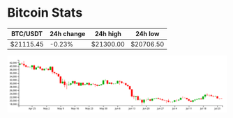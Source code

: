 # Bitcoin Stats

BTC/USDT|24h change|24h high|24h low|
|---|---|---|---|
|$21115.45|-0.23%|$21300.00|$20706.50|

<img src="./chart.svg">
